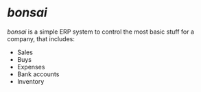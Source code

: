 # *bonsai*
*bonsai* is a simple ERP system to control the most basic stuff for a company, that includes:

- Sales
- Buys
- Expenses
- Bank accounts
- Inventory

